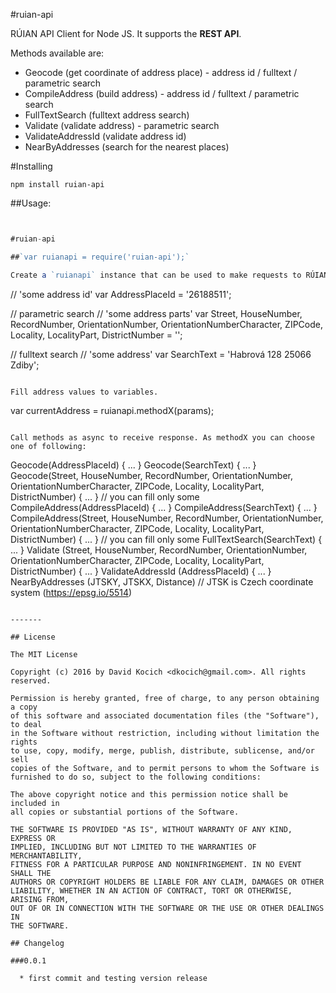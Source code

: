 
#ruian-api

RÚIAN API Client for Node JS. It supports the **REST API**.

Methods available are:
- Geocode (get coordinate of address place) - address id / fulltext / parametric search
- CompileAddress (build address) - address id / fulltext / parametric search
- FullTextSearch (fulltext address search)
- Validate (validate address) - parametric search
- ValidateAddressId (validate address id)
- NearByAddresses (search for the nearest places)

#Installing

```
npm install ruian-api
```

##Usage:

```javascript


#ruian-api

##`var ruianapi = require('ruian-api');`

Create a `ruianapi` instance that can be used to make requests to RÚIAN's APIs.

```

 // 'some address id'
var AddressPlaceId = '26188511';

// parametric search
// 'some address parts'
var Street,
    HouseNumber,
    RecordNumber,
    OrientationNumber,
    OrientationNumberCharacter,
    ZIPCode,
    Locality,
    LocalityPart,
    DistrictNumber = '';

// fulltext search
// 'some address'
var SearchText = 'Habrová 128 25066 Zdiby';
```

Fill address values to variables.

```

var currentAddress = ruianapi.methodX(params);

```

Call methods as async to receive response. As methodX you can choose one of following:

```

Geocode(AddressPlaceId) { ... }
Geocode(SearchText) { ... }
Geocode(Street, HouseNumber, RecordNumber, OrientationNumber, OrientationNumberCharacter, ZIPCode, Locality, LocalityPart, DistrictNumber) { ... }  // you can fill only some
CompileAddress(AddressPlaceId) { ... }
CompileAddress(SearchText) { ... }
CompileAddress(Street, HouseNumber, RecordNumber, OrientationNumber, OrientationNumberCharacter, ZIPCode, Locality, LocalityPart, DistrictNumber) { ... }  // you can fill only some
FullTextSearch(SearchText) { ... }
Validate (Street, HouseNumber, RecordNumber, OrientationNumber, OrientationNumberCharacter, ZIPCode, Locality, LocalityPart, DistrictNumber) { ... }
ValidateAddressId (AddressPlaceId) { ... }
NearByAddresses (JTSKY, JTSKX, Distance) // JTSK is Czech coordinate system (https://epsg.io/5514)

```

-------

## License

The MIT License

Copyright (c) 2016 by David Kocich <dkocich@gmail.com>. All rights reserved.

Permission is hereby granted, free of charge, to any person obtaining a copy
of this software and associated documentation files (the "Software"), to deal
in the Software without restriction, including without limitation the rights
to use, copy, modify, merge, publish, distribute, sublicense, and/or sell
copies of the Software, and to permit persons to whom the Software is
furnished to do so, subject to the following conditions:

The above copyright notice and this permission notice shall be included in
all copies or substantial portions of the Software.

THE SOFTWARE IS PROVIDED "AS IS", WITHOUT WARRANTY OF ANY KIND, EXPRESS OR
IMPLIED, INCLUDING BUT NOT LIMITED TO THE WARRANTIES OF MERCHANTABILITY,
FITNESS FOR A PARTICULAR PURPOSE AND NONINFRINGEMENT. IN NO EVENT SHALL THE
AUTHORS OR COPYRIGHT HOLDERS BE LIABLE FOR ANY CLAIM, DAMAGES OR OTHER
LIABILITY, WHETHER IN AN ACTION OF CONTRACT, TORT OR OTHERWISE, ARISING FROM,
OUT OF OR IN CONNECTION WITH THE SOFTWARE OR THE USE OR OTHER DEALINGS IN
THE SOFTWARE.

## Changelog

###0.0.1

  * first commit and testing version release